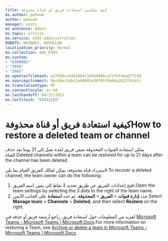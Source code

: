 ```yaml
---
title: كيف يمكنني استعادة فريق أو قناة محذوفة
ms.author: pebaum
author: pebaum
manager: scotv
ms.audience: Admin
ms.topic: article
ms.service: o365-administration
ROBOTS: NOINDEX, NOFOLLOW
localization_priority: Normal
ms.collection: Adm_O365
ms.custom:
- "6500002"
- "2650"
- "2603"
ms.openlocfilehash: e1f858cc6d42db4c165bd406ca71fdfa6ad77199
ms.sourcegitcommit: 8bc60ec34bc1e40685e3976576e04a2623f63a7c
ms.translationtype: MT
ms.contentlocale: ar-SA
ms.lasthandoff: 04/15/2021
ms.locfileid: "51811155"
---
```

# <a name="how-to-restore-a-deleted-team-or-channel"></a><span data-ttu-id="b44ad-102">كيفية استعادة فريق أو قناة محذوفة</span><span class="sxs-lookup"><span data-stu-id="b44ad-102">How to restore a deleted team or channel</span></span>

<span data-ttu-id="b44ad-103">يمكن استعادة القنوات المحذوفة ضمن فريق لمدة تصل إلى 21 يوما بعد حذف القناة.</span><span class="sxs-lookup"><span data-stu-id="b44ad-103">Deleted channels within a team can be restored for up to 21 days after the channel has been deleted.</span></span>

<span data-ttu-id="b44ad-104">لاسترداد قناة محذوفة، يمكن لمالك الفريق القيام بما يلي:</span><span class="sxs-lookup"><span data-stu-id="b44ad-104">To recover a deleted channel, the team owner can do the following:</span></span>

1. <span data-ttu-id="b44ad-105">افتح إعدادات الفريق عن طريق تحديد 3 نقاط إلى يمين اسم الفريق.</span><span class="sxs-lookup"><span data-stu-id="b44ad-105">Open the team settings by selecting the 3 dots to the right of the team name.</span></span>
2. <span data-ttu-id="b44ad-106">حدد **إدارة قنوات**  >  **الفريق**  >  **المحذوفة**، ثم حدد **استعادة** على الجانب الأيمن.</span><span class="sxs-lookup"><span data-stu-id="b44ad-106">Select **Manage team** > **Channels** > **Deleted**, and then select **Restore** on the right.</span></span>

<span data-ttu-id="b44ad-107">لمزيد من المعلومات حول استعادة فريق، راجع أرشفة فريق أو حذفه في [Microsoft Teams - Microsoft Teams | Microsoft Docs](https://docs.microsoft.com/microsoftteams/archive-or-delete-a-team#restore-a-deleted-team).</span><span class="sxs-lookup"><span data-stu-id="b44ad-107">For more information on restoring a Team, see [Archive or delete a team in Microsoft Teams - Microsoft Teams | Microsoft Docs](https://docs.microsoft.com/microsoftteams/archive-or-delete-a-team#restore-a-deleted-team).</span></span>
